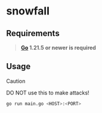 # snowfall

## Requirements
> **[Go](https://go.dev/dl/) 1.21.5 or newer is required**

## Usage
> [!CAUTION]
> DO NOT use this to make attacks!
```bash
go run main.go <HOST>:<PORT>
```